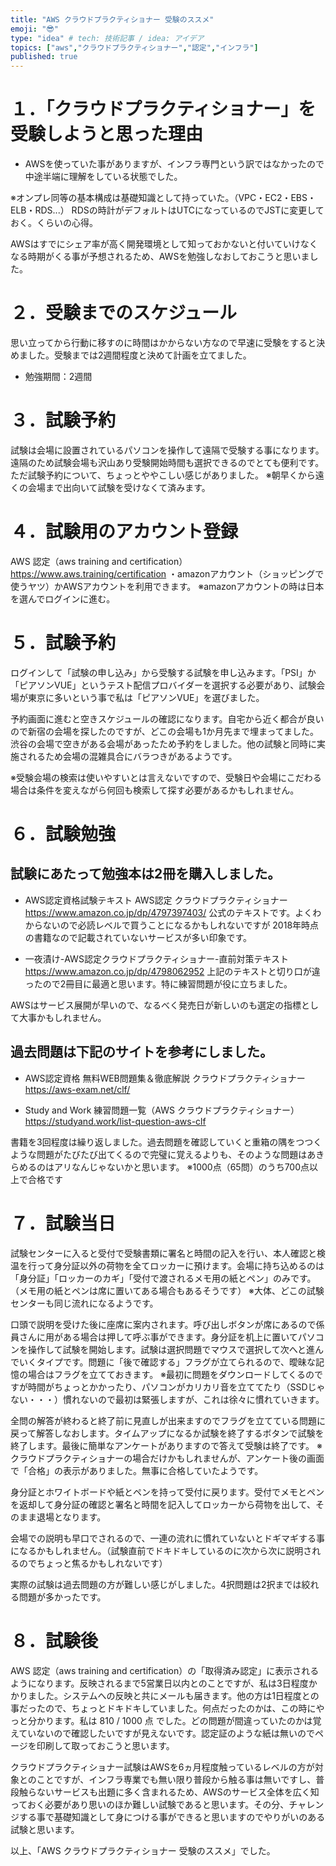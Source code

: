 ```yaml
---
title: "AWS クラウドプラクティショナー 受験のススメ"
emoji: "😎"
type: "idea" # tech: 技術記事 / idea: アイデア
topics: ["aws","クラウドプラクティショナー","認定","インフラ"]
published: true
---
```

# １．「クラウドプラクティショナー」を受験しようと思った理由
- AWSを使っていた事がありますが、インフラ専門という訳ではなかったので中途半端に理解をしている状態でした。

※オンプレ同等の基本構成は基礎知識として持っていた。（VPC・EC2・EBS・ELB・RDS...） RDSの時計がデフォルトはUTCになっているのでJSTに変更しておく。くらいの心得。

AWSはすでにシェア率が高く開発環境として知っておかないと付いていけなくなる時期がくる事が予想されるため、AWSを勉強しなおしておこうと思いました。

# ２．受験までのスケジュール
思い立ってから行動に移すのに時間はかからない方なので早速に受験をすると決めました。受験までは2週間程度と決めて計画を立てました。
- 勉強期間：2週間

# ３．試験予約
試験は会場に設置されているパソコンを操作して遠隔で受験する事になります。遠隔のため試験会場も沢山あり受験開始時間も選択できるのでとても便利です。ただ試験予約について、ちょっとややこしい感じがありました。
※朝早くから遠くの会場まで出向いて試験を受けなくて済みます。

# ４．試験用のアカウント登録
AWS 認定（aws training and certification）
https://www.aws.training/certification
・amazonアカウント（ショッピングで使うヤツ）かAWSアカウントを利用できます。
※amazonアカウントの時は日本を選んでログインに進む。

# ５．試験予約
ログインして「試験の申し込み」から受験する試験を申し込みます。「PSI」か「ピアソンVUE」というテスト配信プロバイダーを選択する必要があり、試験会場が東京に多いという事で私は「ピアソンVUE」を選びました。

予約画面に進むと空きスケジュールの確認になります。自宅から近く都合が良いので新宿の会場を探したのですが、どこの会場も1か月先まで埋まってました。渋谷の会場で空きがある会場があったため予約をしました。他の試験と同時に実施されるため会場の混雑具合にバラつきがあるようです。

※受験会場の検索は使いやすいとは言えないですので、受験日や会場にこだわる場合は条件を変えながら何回も検索して探す必要があるかもしれません。

# ６．試験勉強

## 試験にあたって勉強本は2冊を購入しました。

- AWS認定資格試験テキスト AWS認定 クラウドプラクティショナー
https://www.amazon.co.jp/dp/4797397403/
公式のテキストです。よくわからないので必読レベルで買うことになるかもしれないですが
2018年時点の書籍なので記載されていないサービスが多い印象です。


- 一夜漬け-AWS認定クラウドプラクティショナー-直前対策テキスト
https://www.amazon.co.jp/dp/4798062952
上記のテキストと切り口が違ったので2冊目に最適と思います。特に練習問題が役に立ちました。

AWSはサービス展開が早いので、なるべく発売日が新しいのも選定の指標として大事かもしれません。

## 過去問題は下記のサイトを参考にしました。

- AWS認定資格 無料WEB問題集＆徹底解説 クラウドプラクティショナー
https://aws-exam.net/clf/


- Study and Work 練習問題一覧（AWS クラウドプラクティショナー） 
https://studyand.work/list-question-aws-clf

書籍を3回程度は繰り返しました。過去問題を確認していくと重箱の隅をつつくような問題がたびたび出てくるので完璧に覚えるよりも、そのような問題はあきらめるのはアリなんじゃないかと思います。
※1000点（65問）のうち700点以上で合格です

# ７．試験当日
試験センターに入ると受付で受験書類に署名と時間の記入を行い、本人確認と検温を行って身分証以外の荷物を全てロッカーに預けます。会場に持ち込めるのは「身分証」「ロッカーのカギ」「受付で渡されるメモ用の紙とペン」のみです。（メモ用の紙とペンは席に置いてある場合もあるそうです）
※大体、どこの試験センターも同じ流れになるようです。

口頭で説明を受けた後に座席に案内されます。呼び出しボタンが席にあるので係員さんに用がある場合は押して呼ぶ事ができます。身分証を机上に置いてパソコンを操作して試験を開始します。試験は選択問題でマウスで選択して次へと進んでいくタイプです。問題に「後で確認する」フラグが立てられるので、曖昧な記憶の場合はフラグを立てておきます。
※最初に問題をダウンロードしてくるのですが時間がちょっとかかったり、パソコンがカリカリ音を立ててたり（SSDじゃない・・・）慣れないので最初は緊張しますが、これは徐々に慣れていきます。

全問の解答が終わると終了前に見直しが出来ますのでフラグを立てている問題に戻って解答しなおします。タイムアップになるか試験を終了するボタンで試験を終了します。最後に簡単なアンケートがありますので答えて受験は終了です。
※クラウドプラクティショナーの場合だけかもしれませんが、アンケート後の画面で「合格」の表示がありました。無事に合格していたようです。

身分証とホワイトボードや紙とペンを持って受付に戻ります。受付でメモとペンを返却して身分証の確認と署名と時間を記入してロッカーから荷物を出して、そのまま退場となります。

会場での説明も早口でされるので、一連の流れに慣れていないとドギマギする事になるかもしれません。（試験直前でドキドキしているのに次から次に説明されるのでちょっと焦るかもしれないです）

実際の試験は過去問題の方が難しい感じがしました。4択問題は2択までは絞れる問題が多かったです。

# ８．試験後
AWS 認定（aws training and certification）の「取得済み認定」に表示されるようになります。反映されるまで5営業日以内とのことですが、私は3日程度かかりました。システムへの反映と共にメールも届きます。他の方は1日程度との事だったので、ちょっとドキドキしていました。何点だったのかは、この時にやっと分かります。私は 810 / 1000 点 でした。どの問題が間違っていたのかは覚えていないので確認したいですが見えないです。認定証のような紙は無いのでページを印刷して取っておこうと思います。

クラウドプラクティショナー試験はAWSを6ヵ月程度触っているレベルの方が対象とのことですが、インフラ専業でも無い限り普段から触る事は無いですし、普段触らないサービスも出題に多く含まれるため、AWSのサービス全体を広く知っておく必要があり思いのほか難しい試験であると思います。その分、チャレンジする事で基礎知識として身につける事ができると思いますのでやりがいのある試験と思います。

以上、「AWS クラウドプラクティショナー 受験のススメ」でした。




